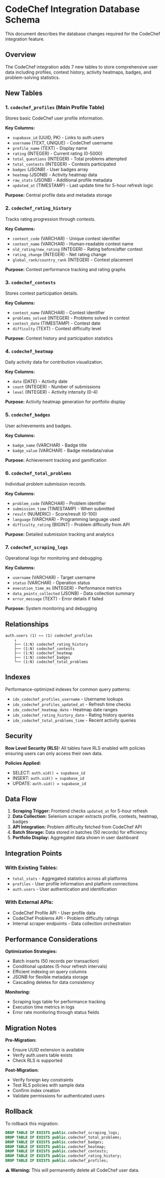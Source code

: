# CodeChef Integration Database Schema

This document describes the database changes required for the CodeChef integration feature.

## Overview

The CodeChef integration adds 7 new tables to store comprehensive user data including profiles, contest history, activity heatmaps, badges, and problem-solving statistics.

## New Tables

### 1. `codechef_profiles` (Main Profile Table)
Stores basic CodeChef user profile information.

**Key Columns:**
- `supabase_id` (UUID, PK) - Links to auth.users
- `username` (TEXT, UNIQUE) - CodeChef username
- `profile_name` (TEXT) - Display name
- `rating` (INTEGER) - Current rating (0-5000)
- `total_questions` (INTEGER) - Total problems attempted
- `total_contests` (INTEGER) - Contests participated
- `badges` (JSONB) - User badges array
- `heatmap` (JSONB) - Activity heatmap data
- `raw_stats` (JSONB) - Additional profile metadata
- `updated_at` (TIMESTAMP) - Last update time for 5-hour refresh logic

**Purpose:** Central profile data and metadata storage

### 2. `codechef_rating_history`
Tracks rating progression through contests.

**Key Columns:**
- `contest_code` (VARCHAR) - Unique contest identifier
- `contest_name` (VARCHAR) - Human-readable contest name
- `old_rating/new_rating` (INTEGER) - Rating before/after contest
- `rating_change` (INTEGER) - Net rating change
- `global_rank/country_rank` (INTEGER) - Contest placement

**Purpose:** Contest performance tracking and rating graphs

### 3. `codechef_contests`
Stores contest participation details.

**Key Columns:**
- `contest_name` (VARCHAR) - Contest identifier
- `problems_solved` (INTEGER) - Problems solved in contest
- `contest_date` (TIMESTAMP) - Contest date
- `difficulty` (TEXT) - Contest difficulty level

**Purpose:** Contest history and participation statistics

### 4. `codechef_heatmap`
Daily activity data for contribution visualization.

**Key Columns:**
- `date` (DATE) - Activity date
- `count` (INTEGER) - Number of submissions
- `level` (INTEGER) - Activity intensity (0-4)

**Purpose:** Activity heatmap generation for portfolio display

### 5. `codechef_badges`
User achievements and badges.

**Key Columns:**
- `badge_name` (VARCHAR) - Badge title
- `badge_value` (VARCHAR) - Badge metadata/value

**Purpose:** Achievement tracking and gamification

### 6. `codechef_total_problems`
Individual problem submission records.

**Key Columns:**
- `problem_code` (VARCHAR) - Problem identifier
- `submission_time` (TIMESTAMP) - When submitted
- `result` (NUMERIC) - Score/result (0-100)
- `language` (VARCHAR) - Programming language used
- `difficulty_rating` (BIGINT) - Problem difficulty from API

**Purpose:** Detailed submission tracking and analytics

### 7. `codechef_scraping_logs`
Operational logs for monitoring and debugging.

**Key Columns:**
- `username` (VARCHAR) - Target username
- `status` (VARCHAR) - Operation status
- `execution_time_ms` (INTEGER) - Performance metrics
- `data_points_collected` (JSONB) - Data collection summary
- `error_message` (TEXT) - Error details if failed

**Purpose:** System monitoring and debugging

## Relationships

```
auth.users (1) ←→ (1) codechef_profiles
    ↓
    ├── (1:N) codechef_rating_history
    ├── (1:N) codechef_contests  
    ├── (1:N) codechef_heatmap
    ├── (1:N) codechef_badges
    └── (1:N) codechef_total_problems
```

## Indexes

Performance-optimized indexes for common query patterns:
- `idx_codechef_profiles_username` - Username lookups
- `idx_codechef_profiles_updated_at` - Refresh time checks
- `idx_codechef_heatmap_date` - Heatmap date ranges
- `idx_codechef_rating_history_date` - Rating history queries
- `idx_codechef_total_problems_time` - Recent activity queries

## Security

**Row Level Security (RLS):** All tables have RLS enabled with policies ensuring users can only access their own data.

**Policies Applied:**
- SELECT: `auth.uid() = supabase_id`
- INSERT: `auth.uid() = supabase_id`  
- UPDATE: `auth.uid() = supabase_id`

## Data Flow

1. **Scraping Trigger:** Frontend checks `updated_at` for 5-hour refresh
2. **Data Collection:** Selenium scraper extracts profile, contests, heatmap, badges
3. **API Integration:** Problem difficulty fetched from CodeChef API
4. **Batch Storage:** Data stored in batches (50 records) for efficiency
5. **Portfolio Display:** Aggregated data shown in user dashboard

## Integration Points

### With Existing Tables:
- `total_stats` - Aggregated statistics across all platforms
- `profiles` - User profile information and platform connections
- `auth.users` - User authentication and identification

### With External APIs:
- CodeChef Profile API - User profile data
- CodeChef Problems API - Problem difficulty ratings
- Internal scraper endpoints - Data collection orchestration

## Performance Considerations

**Optimization Strategies:**
- Batch inserts (50 records per transaction)
- Conditional updates (5-hour refresh intervals)
- Efficient indexing on query columns
- JSONB for flexible metadata storage
- Cascading deletes for data consistency

**Monitoring:**
- Scraping logs table for performance tracking
- Execution time metrics in logs
- Error rate monitoring through status fields

## Migration Notes

**Pre-Migration:**
- Ensure UUID extension is available
- Verify auth.users table exists
- Check RLS is supported

**Post-Migration:**
- Verify foreign key constraints
- Test RLS policies with sample data
- Confirm index creation
- Validate permissions for authenticated users

## Rollback

To rollback this migration:

```sql
DROP TABLE IF EXISTS public.codechef_scraping_logs;
DROP TABLE IF EXISTS public.codechef_total_problems;
DROP TABLE IF EXISTS public.codechef_badges;
DROP TABLE IF EXISTS public.codechef_heatmap;
DROP TABLE IF EXISTS public.codechef_contests;
DROP TABLE IF EXISTS public.codechef_rating_history;
DROP TABLE IF EXISTS public.codechef_profiles;
```

**⚠️ Warning:** This will permanently delete all CodeChef user data.